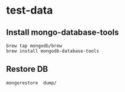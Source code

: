 # test-data

## Install mongo-database-tools
```
brew tap mongodb/brew
brew install mongodb-database-tools
```

## Restore DB
```
mongorestore  dump/
```